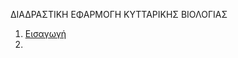 ΔΙΑΔΡΑΣΤΙΚΗ ΕΦΑΡΜΟΓΗ ΚΥΤΤΑΡΙΚΗΣ ΒΙΟΛΟΓΙΑΣ

1. [Εισαγωγή](https://medsgrcontent.github.io/molecular-biology/1_kittaro-isadodi.html)
2.
